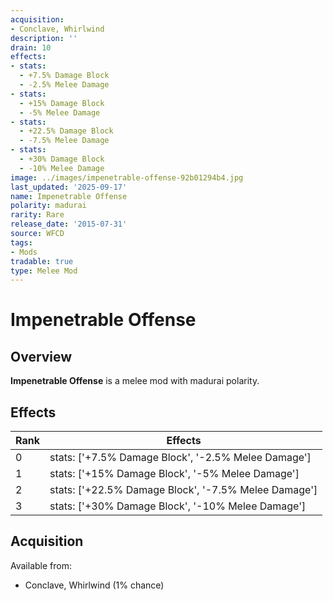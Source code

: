 ```yaml
---
acquisition:
- Conclave, Whirlwind
description: ''
drain: 10
effects:
- stats:
  - +7.5% Damage Block
  - -2.5% Melee Damage
- stats:
  - +15% Damage Block
  - -5% Melee Damage
- stats:
  - +22.5% Damage Block
  - -7.5% Melee Damage
- stats:
  - +30% Damage Block
  - -10% Melee Damage
image: ../images/impenetrable-offense-92b01294b4.jpg
last_updated: '2025-09-17'
name: Impenetrable Offense
polarity: madurai
rarity: Rare
release_date: '2015-07-31'
source: WFCD
tags:
- Mods
tradable: true
type: Melee Mod
---
```


# Impenetrable Offense

## Overview

**Impenetrable Offense** is a melee mod with madurai polarity.

## Effects

| Rank | Effects |
|------|----------|
| 0 | stats: ['+7.5% Damage Block', '-2.5% Melee Damage'] |
| 1 | stats: ['+15% Damage Block', '-5% Melee Damage'] |
| 2 | stats: ['+22.5% Damage Block', '-7.5% Melee Damage'] |
| 3 | stats: ['+30% Damage Block', '-10% Melee Damage'] |

## Acquisition

Available from:
- Conclave, Whirlwind (1% chance)

